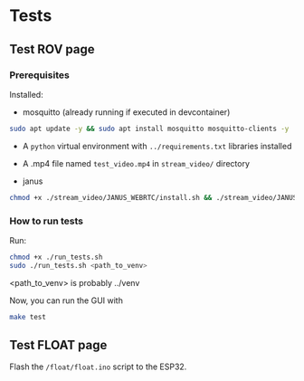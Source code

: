 # Tests


## Test ROV page

### Prerequisites
Installed:
- mosquitto (already running if executed in devcontainer)
```bash
sudo apt update -y && sudo apt install mosquitto mosquitto-clients -y
```
- A `python` virtual environment with `../requirements.txt` libraries installed
- A .mp4 file named `test_video.mp4` in  `stream_video/` directory

- janus
```bash
chmod +x ./stream_video/JANUS_WEBRTC/install.sh && ./stream_video/JANUS_WEBRTC/install.sh
```
### How to run tests
Run:
```bash
chmod +x ./run_tests.sh
sudo ./run_tests.sh <path_to_venv>
```
<path_to_venv> is probably ../venv

Now, you can run the GUI with
```bash
make test
```

## Test FLOAT page

Flash the `/float/float.ino` script to the ESP32.